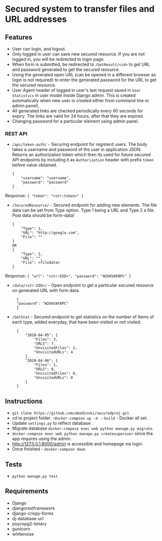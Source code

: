 # Secured system to transfer files and URL addresses

## Features
- User can login, and logout.
- Only logged in user can save new secured resource. If you are not logged in, you will be redirected to login page.
- When form is submitted, be redirected to `/GetResult/<id>` to get URL and password generated to get the secured resource.
- Using the generated open URL (can be opened in a different browser as login is not required) to enter the generated password for the URL to get the secured resource.
- User Agent header of logged in user's last request saved in `User Statistics` in user model inside Django admin. This is created automatically when new user is created either from command line or admin panel).
- All generated links are checked periodically every 60 seconds for expiry. The links are valid for 24 hours, after that they are expired.
- Changing password for a particular element using admin panel.

### REST API
- `/api/token-auth/` - Securing endpoint for registerd users. The body takes a username and password of the user in application JSON. Returns an authorization token which then its used for future secured API endpoints by including it as `Authorization` header with prefix `token` before value obtained.
	```
  {
		"username": "username",
		"password": "password"
  }
	```
Response:
	```
	{
		"token": "<str:token>"
	}
	```

- `/SecuredResource/` - Secured endpoint for adding new elements. The file data can be set from Type option. Type 1 being a URL and Type 2 a file. Post data should be form-data!
	```
	{
		"Type": 1,
		"URL": "http://google.com",
		"File": ""
	}
	OR
	{
		"Type": 2,
		"URL": "",
		"File": <filedata>
	}
	```
Response:
	```
	{
		"url": "<str:UID>",
		"password": "W26KVAFBPC"
	}
	```

- `/data/<str:UID>/` - Open endpoint to get a particular secured resource on generated URL with form data.
  ```
	{
  	"password": "W26KVAFBPC"
	}
	```

- `/GetStat` - Secured endpoint to get statistics on the number of items of each type, added everyday, that have been visited or not visited.

  ```
	{
		"2020-04-05": {
			"Files": 3,
			"URLS": 7,
			"UnvisitedFiles": 2,
			"UnvisitedURLs": 4
		},
		"2020-04-06": {
			"Files": 1,
			"URLS": 0,
			"UnvisitedFiles": 0,
			"UnvisitedURLs": 0
		}
	}
	```

## Instructions
- `git clone https://github.com/abedinski/securedproj.git`.
- cd to project folder.
-`docker-compose up -d --build` - Docker all set.
- Update `settings.py` to reflect database`.
- Migrate database `docker-compose exec web python manage.py migrate`.
- `docker-compose exec web python manage.py createsuperuser` since the app requires using the admin.
- http://127.0.0.1:8000/admin is accessible and homepage via login.
- Once finished - `docker-compose down`

## Tests
- `python manage.py test`

## Requirements
- Django
- djangorestframework
- django-crispy-forms
- dj-database-url
- psycopg2-binary
- gunicorn
- whitenoise
